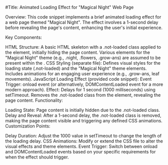 #Title: Animated Loading Effect for "Magical Night" Web Page

Overview:
This code snippet implements a brief animated loading effect for a web page themed "Magical Night". The effect involves a 1-second delay before revealing the page's content, enhancing the user's initial experience.

Key Components:

HTML Structure:
A basic HTML skeleton with a .not-loaded class applied to the <body> element, initially hiding the page content.
Various elements for the "Magical Night" theme (e.g., .night, .flowers, .grow-ans) are assumed to be present within the <body>.
CSS Styling (separate file):
Defines visual styles for the loading state (.not-loaded) and the "Magical Night" theme elements.
Includes animations for an engaging user experience (e.g., .grow-ans, leaf movements).
JavaScript Loading Effect (provided code snippet):
Event Trigger: onload event (or alternatively, DOMContentLoaded event for a more modern approach).
Effect:
Delays for 1 second (1000 milliseconds) using setTimeout.
Removes the .not-loaded class from the <body> element, revealing the page content.
Functionality:

Loading State: Page content is initially hidden due to the .not-loaded class.
Delay and Reveal: After a 1-second delay, the .not-loaded class is removed, making the page content visible and triggering any defined CSS animations.
Customization Points:

Delay Duration: Adjust the 1000 value in setTimeout to change the length of the loading delay.
CSS Animations: Modify or extend the CSS file to alter the visual effects and theme elements.
Event Trigger: Switch between onload and DOMContentLoaded events based on your specific requirements for when the effect should trigger.
